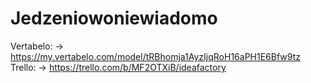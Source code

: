 # Jedzeniowoniewiadomo
Vertabelo:
->  https://my.vertabelo.com/model/tRBhomja1AyzIjqRoH16aPH1E6Bfw9tz
Trello: 
->  https://trello.com/b/MF2OTXiB/ideafactory

